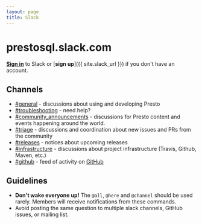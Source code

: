 ```yaml
---
layout: page
title: Slack
---
```


# prestosql.slack.com

[**Sign in**](https://prestosql.slack.com) to Slack or [**sign up**]({{ site.slack_url }}) if you don't have an account.

## Channels

* [#general](https://prestosql.slack.com/messages/CFLB9AMBN) - discussions about using and developing Presto
* [#troubleshooting](https://prestosql.slack.com/messages/CGB0QHWSW) - need help?
* [#community_announcements](https://prestosql.slack.com/messages/CFQAMGRQE) - discussions for Presto content and events happening around the world.
* [#triage](https://prestosql.slack.com/messages/CFP4810CV) - discussions and coordination about new issues and PRs from the community
* [#releases](https://prestosql.slack.com/messages/CFP480UKX) - notices about upcoming releases
* [#infrastructure](https://prestosql.slack.com/messages/CFPVDC9JT) - discussions about project infrastructure (Travis, Github, Maven, etc.)
* [#github](https://prestosql.slack.com/messages/CFN644R4G) - feed of activity on [GitHub](https://github.com/prestosql)

## Guidelines

* **Don't wake everyone up!** The `@all`, `@here` and `@channel` should be used rarely. Members will receive
 notifications from these commands.
* Avoid posting the same question to multiple slack channels, GitHub issues, or mailing list. 
